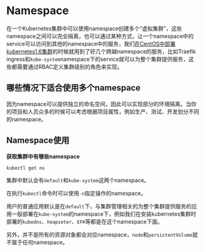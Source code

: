 # Namespace

在一个Kubernetes集群中可以使用namespace创建多个“虚拟集群”，这些namespace之间可以完全隔离，也可以通过某种方式，让一个namespace中的service可以访问到其他的namespace中的服务，我们[在CentOS中部署kubernetes1.6集群](../practice/install-kubernetes-on-centos.md)的时候就用到了好几个跨越namespace的服务，比如Traefik ingress和`kube-system`namespace下的service就可以为整个集群提供服务，这些都需要通过RBAC定义集群级别的角色来实现。

## 哪些情况下适合使用多个namespace

因为namespace可以提供独立的命名空间，因此可以实现部分的环境隔离。当你的项目和人员众多的时候可以考虑根据项目属性，例如生产、测试、开发划分不同的namespace。

## Namespace使用

**获取集群中有哪些namespace**

```
kubectl get ns
```

集群中默认会有`default`和`kube-system`这两个namespace。

在执行`kubectl`命令时可以使用`-n`指定操作的namespace。

用户的普通应用默认是在`default`下，与集群管理相关的为整个集群提供服务的应用一般部署在`kube-system`的namespace下，例如我们在安装kubernetes集群时部署的`kubedns`、`heapseter`、`EFK`等都是在这个namespace下面。

另外，并不是所有的资源对象都会对应namespace，`node`和`persistentVolume`就不属于任何namespace。

